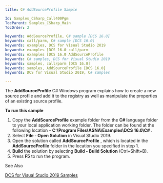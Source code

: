 ```yaml
---
title: C# AddSourceProfile Sample

Id: Samples_CSharp_Call400Pgm
TocParent: Samples_CSharp_Main
TocOrder: 2

keywords: AddSourceProfile, C# sample [DCS 16.0]
keywords: call/parm, C# sample [DCS 16.0]
keywords: examples, DCS for Visual Studio 2019
keywords: examples [DCS 16.0 call/parm
keywords: examples [DCS 16.0 AddSourceProfile
keywords: C# samples, DCS for Visual Studio 2019
keywords: samples, call/parm [DCS 16.0]
keywords: samples, AddSourceProfile [DCS 16.0]
keywords: DCS for Visual Studio 2019, C# samples

---
```


The **AddSourceProfile** C# Windows program explains how to create a new source profile and add it to the registry as well as manipulate the properties of an existing source profile.

**To run this sample** 
1. Copy the **AddSourceProfile** example folder from the **C#** 
					language folder to your local application working folder.  The folder can 
					be found at the following location - **C:\Program Files\ASNA\Examples\DCS 16.0\C#** .
2. Select **File - Open Solution** 
				in Visual Studio 2019.
3. Open the solution called **AddSourceProfile** , which is 
					located in the **AddSourceProfile** 
				folder in the location you specified in step 1.
4. **Build**  the solution by selecting **Build - Build Solution** 
				(Ctrl+Shift+B).
5. Press **F5**  to run the program.

See Also

[DCS for Visual Studio 2019 Samples](samples-main.html)
